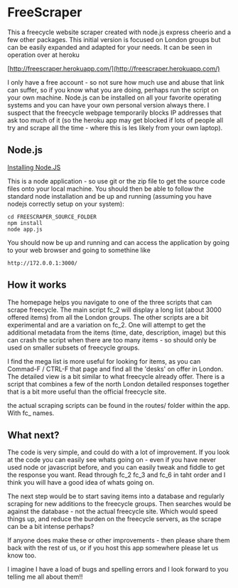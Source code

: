 # FreeScraper

This a freecycle website scraper created with node.js express cheerio and a few other packages.
This initial version is focused on London groups but can be easily expanded and adapted for your needs. It can be seen in operation over at heroku

[http://freescraper.herokuapp.com/](http://freescraper.herokuapp.com/)

I only have a free account - so not sure how much use and abuse that link can suffer, so if you know what you are doing, perhaps run the script on your own machine. Node.js can be installed on all your favorite operating systems and you can have your own personal version always there. I suspect that the freecycle webpage temporarily blocks IP addresses that ask too much of it (so the heroku app may get blocked if lots of people all try and scrape all the time - where this is les likely from your own laptop).


## Node.js
[Installing Node.JS](https://nodejs.org/en/download/)

This is a node application - so use git or the zip file to get the source code files onto your local machine. You should then be able to follow the standard node installation and be up and running (assuming you have nodejs correctly setup on your system):

```
cd FREESCRAPER_SOURCE_FOLDER
npm install
node app.js
```

You should now be up and running and can access the application by going to your web browser and going to somethine like
```
http://172.0.0.1:3000/
```

## How it works

The homepage helps you navigate to one of the three scripts that can scrape freecycle. The main script fc_2 will display a long list (about 3000 offered items) from all the London groups. The other scripts are a bit experimental and are a variation on fc_2. One will attempt to get the additional metadata from the items (time, date, description, image) but this can crash the script when there are too many items - so should only be used on smaller subsets of freecycle groups.

I find the mega list is more useful for looking for items, as you can Commad-F / CTRL-F that page and find all the 'desks' on offer in London. The detailed view is a bit similar to what freecycle already offer. There is a script that combines a few of the north London detailed responses together that is a bit more useful than the official freecycle site.

the actual scraping scripts can be found in the routes/ folder within the app. With fc_ names. 

## What next?

The code is very simple, and could do with a lot of improvement. If you look at the code you can easily see whats going on - even if you have never used node or javascript before, and you can easily tweak and fiddle to get the response you want. Read through fc_2 fc_3 and fc_6 in taht order and I think you will have a good idea of whats going on.

The next step would be to start saving items into a database and regularly scraping for new additions to the freecycle groups. Then searches would be against the database - not the actual freecycle site. Which would speed things up, and reduce the burden on the freecycle servers, as the scrape can be a bit intense perhaps?

If anyone does make these or other improvements - then please share them back with the rest of us, or if you host this app somewhere please let us know too.

I imagine I have a load of bugs and spelling errors and I look forward to you telling me all about them!!
